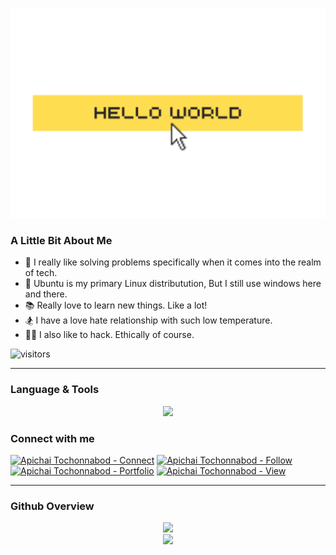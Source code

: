 <p align="center">
  <img src="./resources/hello_world.png" />
</p>


### A Little Bit About Me
- 👀 I really like solving problems specifically when it comes into the realm of tech.
- 🐧 Ubuntu is my primary Linux distributution, But I still use windows here and there.
- 📚 Really love to learn new things. Like a lot!
- 🏂 I have a love hate relationship with such low temperature. 
- 👩‍💻 I also like to hack. Ethically of course.


![visitors](https://visitor-badge.glitch.me/badge?page_id=AxelAlinsky&left_color=green&right_color=red)

---

### Language & Tools
<p align="center">
  <a href="#">
    <img src="https://skillicons.dev/icons?i=html,css,javascript,jquery,bootstrap,vscode,git,github,selenium,vscode,ps,mysql,gcp,figma,codepen,firebase,bash,&perline=9&theme=dark" />
  </a>
</p>

### Connect with me

[![Apichai Tochonnabod - Connect](https://img.shields.io/badge/Apichai_Tochonnabod-Connect-2ea44f?logo=linkedin&logoColor=%23f5f0f0)](https://www.linkedin.com/in/axelalinsky/)
[![Apichai Tochonnabod - Follow](https://img.shields.io/badge/Apichai_Tochonnabod-Follow-2ea44f?logo=twitter&logoColor=%23f5f0f0)](https://twitter.com/axelalinsky)
[![Apichai Tochonnabod - Portfolio](https://img.shields.io/badge/Apichai_Tochonnabod-Portfolio-2ea44f?logo=Bio+Link&logoColor=%23f5f0f0)](https://axelalinsky.github.io/)
[![Apichai Tochonnabod - View](https://img.shields.io/badge/Apichai_Tochonnabod-View-2ea44f?logo=stackoverflow&logoColor=%23f5f0f0)](https://stackoverflow.com/users/13851374/axel-alinsky) 


---
### Github Overview

<div align="center">
    <img src="https://github-readme-stats.vercel.app/api?username=AxelAlinsky&show_icons=true&theme=dark">
</div>

<div align="center">
    <img src="https://github-readme-stats.vercel.app/api/top-langs/?username=AxelAlinsky&layout=compact&title_color=fefefe&text_color=9e9e9e&icon_color=007bff&bg_color=151515">
</div>



